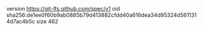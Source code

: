 version https://git-lfs.github.com/spec/v1
oid sha256:de1ee0f60b9ab0885b79d413882cfdd40a616dea34d95324d5611314d7ac4b5c
size 462
